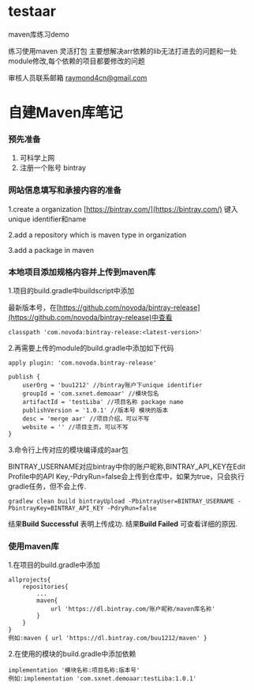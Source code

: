 # testaar
maven库练习demo

练习使用maven 灵活打包 主要想解决arr依赖的lib无法打进去的问题和一处module修改,每个依赖的项目都要修改的问题


审核人员联系邮箱 raymond4cn@gmail.com


# 自建Maven库笔记 #

### 预先准备 ###
1. 可科学上网
2. 注册一个账号 bintray

### 网站信息填写和承接内容的准备 ###
1.create a organization [https://bintray.com/](https://bintray.com/)
	键入unique identifier和name

2.add a repository which is maven type in organization

3.add a package in maven

### 本地项目添加规格内容并上传到maven库 ###

1.项目的build.gradle中buildscript中添加
 
 最新版本号，在[https://github.com/novoda/bintray-release](https://github.com/novoda/bintray-release)中查看

	classpath 'com.novoda:bintray-release:<latest-version>'

2.再需要上传的module的build.gradle中添加如下代码

	apply plugin: 'com.novoda.bintray-release'

	publish {
	    userOrg = 'buu1212' //bintray账户下unique identifier
	    groupId = 'com.sxnet.demoaar' //模块包名
	    artifactId = 'testLiba' //项目名称 package name
	    publishVersion = '1.0.1' //版本号 模块的版本
	    desc = 'merge aar' //项目介绍，可以不写
	    website = '' //项目主页，可以不写
	}

3.命令行上传对应的模块编译成的aar包
 
 BINTRAY_USERNAME对应bintray中你的账户昵称,BINTRAY_API_KEY在Edit Profile中的API Key,-PdryRun=false会上传到仓库中，如果为true，只会执行gradle任务，但不会上传.

	gradlew clean build bintrayUpload -PbintrayUser=BINTRAY_USERNAME -PbintrayKey=BINTRAY_API_KEY -PdryRun=false

结果**Build Successful** 表明上传成功.
结果**Build Failed** 可查看详细的原因.

### 使用maven库 ###
1.在项目的build.gradle中添加

	allprojects{
		repositories{
			...
			maven{
				url 'https://dl.bintray.com/账户昵称/maven库名称'
			}
		}
	}
	例如:maven { url 'https://dl.bintray.com/buu1212/maven' }
2.在使用的模块的build.gradle中添加依赖

	implementation '模块名称:项目名称:版本号'
	例如:implementation 'com.sxnet.demoaar:testLiba:1.0.1'
